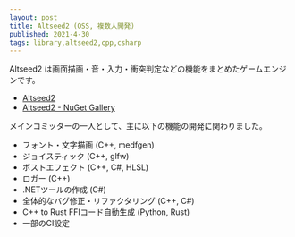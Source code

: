 ```yaml
---
layout: post
title: Altseed2 (OSS, 複数人開発)
published: 2021-4-30
tags: library,altseed2,cpp,csharp
---
```


Altseed2 は画面描画・音・入力・衝突判定などの機能をまとめたゲームエンジンです。

- [Altseed2](http://altseed.github.io)
- [Altseed2 - NuGet Gallery](https://www.nuget.org/packages/Altseed2/)

メインコミッターの一人として、主に以下の機能の開発に関わりました。

* フォント・文字描画 (C++, medfgen)
* ジョイスティック (C++, glfw)
* ポストエフェクト (C++, C#, HLSL)
* ロガー (C++)
* .NETツールの作成 (C#)
* 全体的なバグ修正・リファクタリング (C++, C#)
* C++ to Rust FFIコード自動生成 (Python, Rust)
* 一部のCI設定
